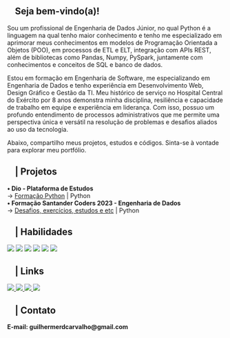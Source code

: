 <div>
<h2><img src="https://media.giphy.com/media/v1.Y2lkPTc5MGI3NjExZDUzNTJmNDc1MmY3NWEzZWU2MzFiOTU2OWU5MDI0OTM1ZTMwZTZkMiZjdD1n/131tNuGktpXGhy/giphy.gif" height="13"><b> Seja bem-vindo(a)!</b></h2>

Sou um profissional de Engenharia de Dados Júnior, no qual Python é a linguagem na qual tenho maior conhecimento e tenho me especializado em aprimorar meus conhecimentos em modelos de Programação Orientada a Objetos (POO), em processos de ETL e ELT, integração com APIs REST, além de bibliotecas como Pandas, Numpy, PySpark, juntamente com conhecimentos e conceitos de SQL e banco de dados.

Estou em formação em Engenharia de Software, me especializando em Engenharia de Dados e tenho experiência em Desenvolvimento Web, Design Gráfico e Gestão da TI. Meu histórico de serviço no Hospital Central do Exército por 8 anos demonstra minha disciplina, resiliência e capacidade de trabalho em equipe e experiência em liderança. Com isso, possuo um profundo entendimento de processos administrativos que me permite uma perspectiva única e versátil na resolução de problemas e desafios aliados ao uso da tecnologia.

Abaixo, compartilho meus projetos, estudos e códigos. Sinta-se à vontade para explorar meu portfólio.
</div>

<div>
    <h2><img src="https://media.giphy.com/media/PtjGkQZGk6UTQpugvm/giphy.gif" height="13"> | Projetos</h2>
    <b>• Dio - Plataforma de Estudos</b>
    <br>→ <a href="https://github.com/devguilhermecarvalho/dio-desafio-python"> Formação Python</a> | Python
    <br><b>• Formação Santander Coders 2023 - Engenharia de Dados</b>
    <br>→ <a href="https://github.com/devguilhermecarvalho/santander-coders-2023-engdados"> Desafios, exercícios, estudos e etc</a> | Python
</div>

<div><!-- HABILIDADES / SKILLS -->
    <h2><img src="https://media.giphy.com/media/v1.Y2lkPTc5MGI3NjExODAwN2ZhYjQ3NWEyZTRmZGQ0NzVlNjljZDIzMjQ5YmQxZDAyNDk2OCZjdD1n/xTiTnJx84dFZitpX2g/giphy.gif" height="13"> | Habilidades</h2>
    
<!-- DATABRICKS --> <img src="https://img.shields.io/badge/Databricks-FF3621?style=for-the-badge&logo=Databricks&logoColor=white"> <!-- PYTHON --> <img src="https://img.shields.io/badge/Python-14354C?style=for-the-badge&logo=python&logoColor=white"> <!-- SQL --> <img src="https://img.shields.io/badge/MySQL-00000F?style=for-the-badge&logo=mysql&logoColor=white"> <!-- AWS --> <img src="https://img.shields.io/badge/Amazon_AWS-232F3E?style=for-the-badge&logo=amazon-aws&logoColor=white"> <!-- CSS3 --> <img src="https://img.shields.io/badge/CSS3-1572B6?style=for-the-badge&logo=css3&logoColor=white"> <!-- HTML --> <img src="https://img.shields.io/badge/HTML5-E34F26?style=for-the-badge&logo=html5&logoColor=white">
</div>

<!-- REDES SOCIAIS -->

<div>
    <h2><img src="https://media.giphy.com/media/v1.Y2lkPTc5MGI3NjExNzg2YmI2Zjk1N2Y4NmZiYjYxMjFjNTJlNjBlZWExN2I4MGYwNWE4ZCZjdD1n/xTiTnnmUYRNL25RqNi/giphy.gif" height="13"> | Links</h2>
    <!-- LINKEDIN -->
    <a href="https://www.linkedin.com/in/devguilhermecarvalho/" target="_blank">
        <img src="https://img.shields.io/badge/LinkedIn-0077B5?style=for-the-badge&logo=linkedin&logoColor=white" target="_blank">
    </a>
    <!-- INSTAGRAM -->
    <a href="https://www.instagram.com/dev.guilhermecarvalho/" target="_blank">
        <img src="https://img.shields.io/badge/Instagram-E4405F?style=for-the-badge&logo=instagram&logoColor=white" target="_blank">
    </a>
    <!-- YOUTUBE -->
    <a href="https://www.youtube.com/@devguilhermecarvalho" target="_blank">
        <img src="https://img.shields.io/badge/YouTube-FF0000?style=for-the-badge&logo=youtube&logoColor=white">
    </a>
    <!-- BEHANCE -->
    <a href="https://www.behance.net/guilherrosade" target="_blank">
        <img src="https://img.shields.io/badge/-Behance-blue?style=for-the-badge&logo=behance&logoColor=white">
    </a>
</div>

<!-- CONTATO -->

<div>
    <h2><img src="https://media.giphy.com/media/v1.Y2lkPTc5MGI3NjExZjJkMTBkZmVhYjJlMzE3MDliYWM4MTU0NDc1NTJjNWY0ZGY4YzE1NiZjdD1n/l0Exm8xQJVmo1WtSU/giphy.gif" height="13"> | Contato</h2>
    <p><b>E-mail: guilhermerdcarvalho@gmail.com</b></p>
</div>


